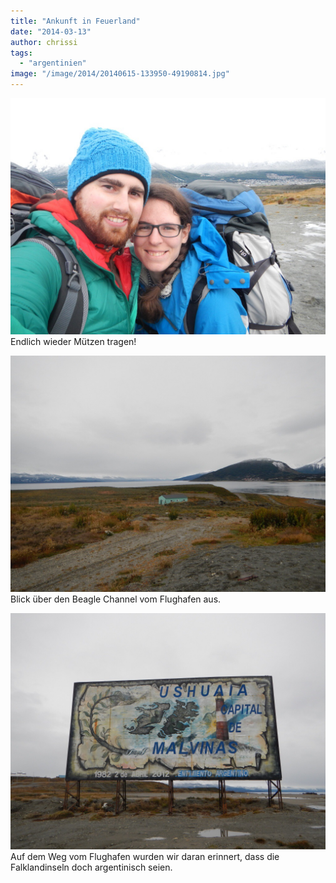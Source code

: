 ```yaml
---
title: "Ankunft in Feuerland"
date: "2014-03-13"
author: chrissi
tags: 
  - "argentinien"
image: "/image/2014/20140615-133950-49190814.jpg"
---
```


![20140313-191838.jpg](/images/2014/20140313-191838.jpg) Endlich wieder Mützen tragen!

![20140313-191843.jpg](/images/2014/20140313-191843.jpg) Blick über den Beagle Channel vom Flughafen aus.

![20140313-191824.jpg](/images/2014/20140313-191824.jpg) Auf dem Weg vom Flughafen wurden wir daran erinnert, dass die Falklandinseln doch argentinisch seien.
